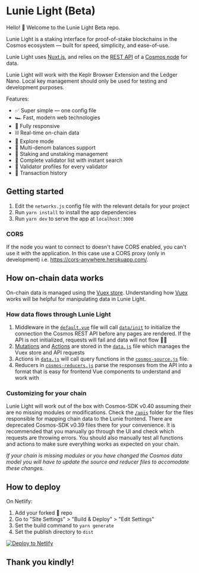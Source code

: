 # Lunie Light (Beta)

Hello! 👋 Welcome to the Lunie Light Beta repo.

Lunie Light is a staking interface for proof-of-stake blockchains in the Cosmos ecosystem — built for speed, simplicity, and ease-of-use.

Lunie Light uses [Nuxt.js](https://nuxtjs.org), and relies on the [REST API](https://cosmos.network/rpc) of a [Cosmos node](https://docs.cosmos.network/master/interfaces/rest.html) for data.

Lunie Light will work with the Keplr Browser Extension and the Ledger Nano. Local key management should only be used for testing and development purposes.

Features:

- ✅ Super simple — one config file
- 🏎 Fast, modern web technologies
- 📱 Fully responsive
- ⛓ Real-time on-chain data
- 🔭 Explore mode
- 💸 Multi-denom balances support
- 🥩 Staking and unstaking management
- 💯 Complete validator list with instant search
- 🤗 Validator profiles for every validator
- 🧾 Transaction history

## Getting started

1. Edit the `networks.js` config file with the relevant details for your project
2. Run `yarn install` to install the app dependencies
3. Run `yarn dev` to serve the app at `localhost:3000`

### CORS

If the node you want to connect to doesn't have CORS enabled, you can't use it with the application. In this case use a CORS proxy (only in development) i.e. https://cors-anywhere.herokuapp.com/.

## How on-chain data works

On-chain data is managed using the [Vuex store](https://nuxtjs.org/docs/2.x/directory-structure/store/). Understanding how [Vuex](https://vuex.vuejs.org/) works will be helpful for manipulating data in Lunie Light.

### How data flows through Lunie Light

1. Middleware in the [`default.vue`](https://github.com/luniehq/lunie-light/blob/master/layouts/default.vue) file will call [`data/init`](https://github.com/luniehq/lunie-light/blob/master/layouts/default.vue#L24) to initialize the connection the Cosmos REST API before any pages are rendered. If the API is not initialized, requests will fail and data will not flow 🏄‍♂️
2. [Mutations](https://vuex.vuejs.org/guide/mutations.html) and [Actions](https://vuex.vuejs.org/guide/actions.html) are stored in the [`data.js`](https://github.com/luniehq/lunie-light/blob/master/store/data.js) file which manages the Vuex store and API requests
3. Actions in [`data.js`](https://github.com/luniehq/lunie-light/blob/master/store/data.js) will call query functions in the [`cosmos-source.js`](https://github.com/luniehq/lunie-light/blob/master/common/cosmosV3-source.js) file.
4. Reducers in [`cosmos-reducers.js`](https://github.com/luniehq/lunie-light/blob/master/common/cosmosV3-reducers.js) parse the responses from the API into a format that is easy for frontend Vue components to understand and work with

### Customizing for your chain

Lunie Light will work out of the box with Cosmos-SDK v0.40 assuming their are no missing modules or modifications. Check the [`/apis`](https://github.com/luniehq/lunie-light/tree/master/apis) folder for the files responsible for mapping chain data to the Lunie frontend. There are deprecated Cosmos-SDK v0.39 files there for your convenience. It is recommended that you manually go through the UI and check which requests are throwing errors. You should also manually test all functions and actions to make sure everything works as expected on your chain. 

_If your chain is missing modules or you have changed the Cosmos data model you will have to update the source and reducer files to accomodate these changes._

## How to deploy

On Netlify:

1. Add your forked 🍴 repo
2. Go to "Site Settings" > "Build & Deploy" > "Edit Settings"
3. Set the build command to `yarn generate`
4. Set the publish directory to `dist`

[![Deploy to Netlify](https://www.netlify.com/img/deploy/button.svg)](https://app.netlify.com/start)


## Thank you kindly!
